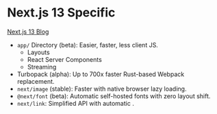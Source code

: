 # Next.js 13 Specific

[Next.js 13 Blog](https://nextjs.org/blog/next-13)

- `app/` Directory (beta): Easier, faster, less client JS.
  - Layouts
  - React Server Components
  - Streaming
- Turbopack (alpha): Up to 700x faster Rust-based Webpack replacement.
- `next/image` (stable): Faster with native browser lazy loading.
- `@next/font` (beta): Automatic self-hosted fonts with zero layout shift.
- `next/link`: Simplified API with automatic <a>.

